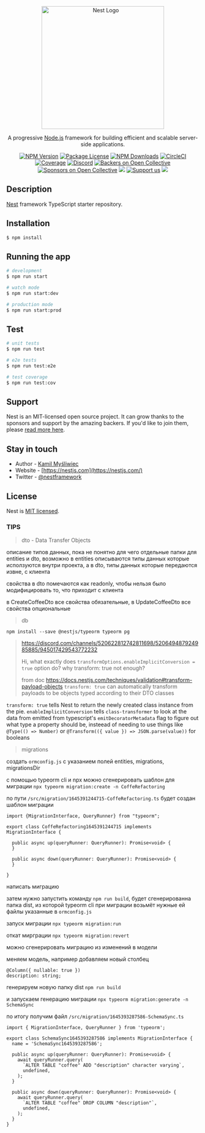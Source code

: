 <p align="center">
  <a href="http://nestjs.com/" target="blank"><img src="https://nestjs.com/img/logo_text.svg" width="320" alt="Nest Logo" /></a>
</p>

[circleci-image]: https://img.shields.io/circleci/build/github/nestjs/nest/master?token=abc123def456
[circleci-url]: https://circleci.com/gh/nestjs/nest

  <p align="center">A progressive <a href="http://nodejs.org" target="_blank">Node.js</a> framework for building efficient and scalable server-side applications.</p>
    <p align="center">
<a href="https://www.npmjs.com/~nestjscore" target="_blank"><img src="https://img.shields.io/npm/v/@nestjs/core.svg" alt="NPM Version" /></a>
<a href="https://www.npmjs.com/~nestjscore" target="_blank"><img src="https://img.shields.io/npm/l/@nestjs/core.svg" alt="Package License" /></a>
<a href="https://www.npmjs.com/~nestjscore" target="_blank"><img src="https://img.shields.io/npm/dm/@nestjs/common.svg" alt="NPM Downloads" /></a>
<a href="https://circleci.com/gh/nestjs/nest" target="_blank"><img src="https://img.shields.io/circleci/build/github/nestjs/nest/master" alt="CircleCI" /></a>
<a href="https://coveralls.io/github/nestjs/nest?branch=master" target="_blank"><img src="https://coveralls.io/repos/github/nestjs/nest/badge.svg?branch=master#9" alt="Coverage" /></a>
<a href="https://discord.gg/G7Qnnhy" target="_blank"><img src="https://img.shields.io/badge/discord-online-brightgreen.svg" alt="Discord"/></a>
<a href="https://opencollective.com/nest#backer" target="_blank"><img src="https://opencollective.com/nest/backers/badge.svg" alt="Backers on Open Collective" /></a>
<a href="https://opencollective.com/nest#sponsor" target="_blank"><img src="https://opencollective.com/nest/sponsors/badge.svg" alt="Sponsors on Open Collective" /></a>
  <a href="https://paypal.me/kamilmysliwiec" target="_blank"><img src="https://img.shields.io/badge/Donate-PayPal-ff3f59.svg"/></a>
    <a href="https://opencollective.com/nest#sponsor"  target="_blank"><img src="https://img.shields.io/badge/Support%20us-Open%20Collective-41B883.svg" alt="Support us"></a>
  <a href="https://twitter.com/nestframework" target="_blank"><img src="https://img.shields.io/twitter/follow/nestframework.svg?style=social&label=Follow"></a>
</p>
  <!--[![Backers on Open Collective](https://opencollective.com/nest/backers/badge.svg)](https://opencollective.com/nest#backer)
  [![Sponsors on Open Collective](https://opencollective.com/nest/sponsors/badge.svg)](https://opencollective.com/nest#sponsor)-->

## Description

[Nest](https://github.com/nestjs/nest) framework TypeScript starter repository.

## Installation

```bash
$ npm install
```

## Running the app

```bash
# development
$ npm run start

# watch mode
$ npm run start:dev

# production mode
$ npm run start:prod
```

## Test

```bash
# unit tests
$ npm run test

# e2e tests
$ npm run test:e2e

# test coverage
$ npm run test:cov
```

## Support

Nest is an MIT-licensed open source project. It can grow thanks to the sponsors and support by the amazing backers. If you'd like to join them, please [read more here](https://docs.nestjs.com/support).

## Stay in touch

- Author - [Kamil Myśliwiec](https://kamilmysliwiec.com)
- Website - [https://nestjs.com](https://nestjs.com/)
- Twitter - [@nestframework](https://twitter.com/nestframework)

## License

Nest is [MIT licensed](LICENSE).




### TIPS

> dto - Data Transfer Objects

описание типов данных, пока не понятно для чего отдельные папки для entities и dto, возможно в entities описываются типы данных которые исползуются внутри проекта, а в dto, типы данных которые передаются извне, с клиента

свойства в dto помечаются как readonly, чтобы нельзя было модифицировать то, что приходит с клиента

в CreateCoffeeDto все свойства обязательные, в UpdateCoffeeDto все свойства опциональные

> db

`npm install --save @nestjs/typeorm typeorm pg`

> https://discord.com/channels/520622812742811698/520649487924985885/945017429543772232
>
> Hi, what exactly does `transformOptions.enableImplicitConversion = true` option do?
> why transform: true not enough?
>
> from doc https://docs.nestjs.com/techniques/validation#transform-payload-objects
> `transform: true` can automatically transform payloads to be objects typed according to their DTO classes

`transform: true` tells Nest to return the newly created class instance from the pie. `enableImplicitConversion` tells `class-transformer` to look at the data from emitted from typescript's `emitDecoratorMetadata` flag to figure out what type a property should be, insteead of needing to use things like `@Type(() => Number)` or `@Transform(({ value }) => JSON.parse(value))` for booleans

> migrations

создать `ormconfig.js` с указанием полей entities, migrations, migrationsDir

с помощью typeorm cli и npx можно сгенерировать шаблон для миграции `npx typeorm migration:create -n CoffeRefactoring`

по пути `/src/migration/1645391244715-CoffeRefactoring.ts` будет создан шаблон миграции

```
import {MigrationInterface, QueryRunner} from "typeorm";

export class CoffeRefactoring1645391244715 implements MigrationInterface {

  public async up(queryRunner: QueryRunner): Promise<void> {
  }

  public async down(queryRunner: QueryRunner): Promise<void> {
  }

}
```

написать миграцию

затем нужно запустить команду `npm run build`, будет сгенерированна папка dist, из которой typeorm cli при миграции возьмёт нужные ей файлы указанные в `ormconfig.js`

запуск миграции `npx typeorm migration:run`

откат мирграции `npx typeorm migration:revert`


можно сгенерировать миграцию из изменений в модели

меняем модель, например добавляем новый столбец

```
@Column({ nullable: true })
description: string;
```

генерируем новую папку dist `npm run build`

и запускаем генерацию миграции `npx typeorm migration:generate -n SchemaSync`

по итогу получим файл `/src/migration/1645393287586-SchemaSync.ts`

```
import { MigrationInterface, QueryRunner } from 'typeorm';

export class SchemaSync1645393287586 implements MigrationInterface {
  name = 'SchemaSync1645393287586';

  public async up(queryRunner: QueryRunner): Promise<void> {
    await queryRunner.query(
      `ALTER TABLE "coffee" ADD "description" character varying`,
      undefined,
    );
  }

  public async down(queryRunner: QueryRunner): Promise<void> {
    await queryRunner.query(
      `ALTER TABLE "coffee" DROP COLUMN "description"`,
      undefined,
    );
  }
}
```